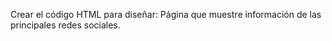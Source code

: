 Crear el código HTML para diseñar: Página que muestre información de las principales redes sociales.
